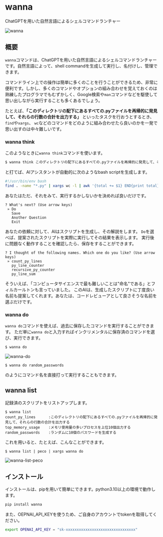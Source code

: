 # wanna
ChatGPTを用いた自然言語によるシェルコマンドランチャー

![wanna](https://user-images.githubusercontent.com/95184/222627802-1df02ee6-e07b-47dc-8fe0-0787a1e63097.gif)

## 概要
`wanna`コマンドは、ChatGPTを用いた自然言語によるシェルコマンドランチャーです。自然言語によって、shell commandを生成して実行し、名付けし、管理できます。

コマンドライン上での操作は簡単に多くのことを行うことができるため、非常に便利です。しかし、多くのコマンドやオプションの組み合わせを覚えておくのは熟練したプログラマでもむずかしく、Google検索や`man`コマンドなどを駆使して思い出しながら実行することも多くあるでしょう。

たとえば、**「このディレクトリの配下にあるすべての.pyファイルを再帰的に発見して、それらの行数の合計を出力する」** といったタスクを行おうとするとき、`find`や`xargs`、 `wc`などのコマンドをどのように組み合わせたら良いのかを一発で思い出すのは中々難しいです。

### wanna think 

このようなときに`wanna think`コマンドを使います。

```bash
$ wanna think このディレクトリの配下にあるすべての.pyファイルを再帰的に発見して、それらの行数の合計を出力する
```
と打てば、AIアシスタントが自動的に次のようなbash scriptを生成します。

```bash
#!/usr/bin/env bash
find . -name "*.py" | xargs wc -l | awk '{total += $1} END{print total}'
```
あなたはただ、それをみて、実行するかしないかを決めれば良いだけです。
```
? What's next? (Use arrow keys)
 » Do
   Save
   Another Question
   Exit
```
あなたの依頼に対して、AIはスクリプトを生成し、その解説をします。
`Do`を選べば、提案されたスクリプトを実際に実行してその結果を表示します。
実行後に問題なく動作することを確認したら、保存をすることができます。
```
? I thought of the following names. Which one do you like? (Use arrow keys)
 » count_py_lines
   py_line_counter
   recursive_py_counter
   py_line_sum
```
そういえば、「コンピュータサイエンスで最も難しいことは"命名"である」とフィルカールトンも言っていました。
このAIは、生成したスクリプトに丁度良い名前も提案してくれます。あなたは、コードレビューアとして良さそうな名前を選ぶだけです。

### wanna do
`wanna do`コマンドを使えば、過去に保存したコマンドを実行することができます。
ただ単に`wanna do`と入力すればインクリメンタルに保存済のコマンドを選び、実行できます。
```zsh
$ wanna do
```
![wanna-do](https://user-images.githubusercontent.com/95184/222663648-50325d6a-1e5e-451a-a90e-9aff6a914fc1.gif)


```
$ wanna do random_passwords
```
のようにコマンド名を直接打って実行することもできます。

## wanna list 
記録済のスクリプトをリストアップします。
```
$ wanna list 
count_py_lines      :このディレクトリの配下にあるすべての.pyファイルを再帰的に発見して、それらの行数の合計を出力する
top_memory_usage    :メモリ使用量の多いプロセスを上位10個出力する
random_passwords    :ランダムに10個のパスワードを生成する
```

これを用いると、たとえば、こんなことができます。
```
$ wanna list | peco | xargs wanna do
```
![wanna-list-peco](https://user-images.githubusercontent.com/95184/222663840-67983f47-b477-4168-81db-6abae9caf311.gif)


## インストール
インストールは、pipを用いて簡単にできます。python3.10以上の環境で動作します。
```bash
pip install wanna
```
また、OEPNAI_API_KEYを使うため、ご自身のアカウントでtokenを取得してください。
```bash
export OPENAI_API_KEY = "sk-xxxxxxxxxxxxxxxxxxxxxxxxxxxxxxxx"
```

